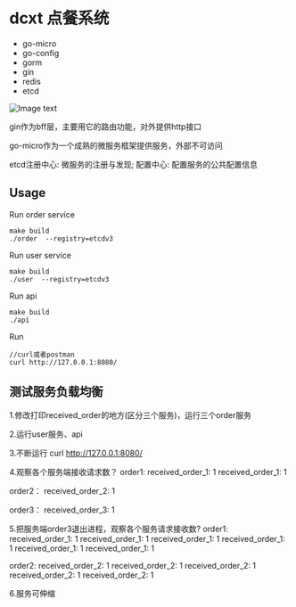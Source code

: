 # dcxt 点餐系统

- go-micro
- go-config
- gorm
- gin
- redis
- etcd

![Image text](https://github.com/1819997197/micro/tree/master/dcxt/dcxt.png)

gin作为bff层，主要用它的路由功能，对外提供http接口

go-micro作为一个成熟的微服务框架提供服务，外部不可访问

etcd注册中心: 微服务的注册与发现; 配置中心: 配置服务的公共配置信息


## Usage

Run order service
```
make build
./order  --registry=etcdv3
```

Run user service
```
make build
./user  --registry=etcdv3
```

Run api
```
make build
./api
```

Run
```
//curl或者postman
curl http://127.0.0.1:8080/
```


## 测试服务负载均衡
1.修改打印received_order的地方(区分三个服务)，运行三个order服务

2.运行user服务、api

3.不断运行 curl http://127.0.0.1:8080/

4.观察各个服务端接收请求数？
order1:
received_order_1:  1
received_order_1:  1

order2：
received_order_2:  1

order3：
received_order_3:  1

5.把服务端order3退出进程，观察各个服务请求接收数?
order1:
received_order_1:  1
received_order_1:  1
received_order_1:  1
received_order_1:  1
received_order_1:  1
received_order_1:  1

order2:
received_order_2:  1
received_order_2:  1
received_order_2:  1
received_order_2:  1
received_order_2:  1

6.服务可伸缩